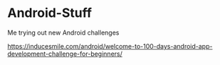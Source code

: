 # Android-Stuff

Me trying out new Android challenges

https://inducesmile.com/android/welcome-to-100-days-android-app-development-challenge-for-beginners/
